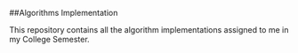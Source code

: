 ##Algorithms Implementation

This repository contains all the algorithm implementations assigned to me in my College Semester.
